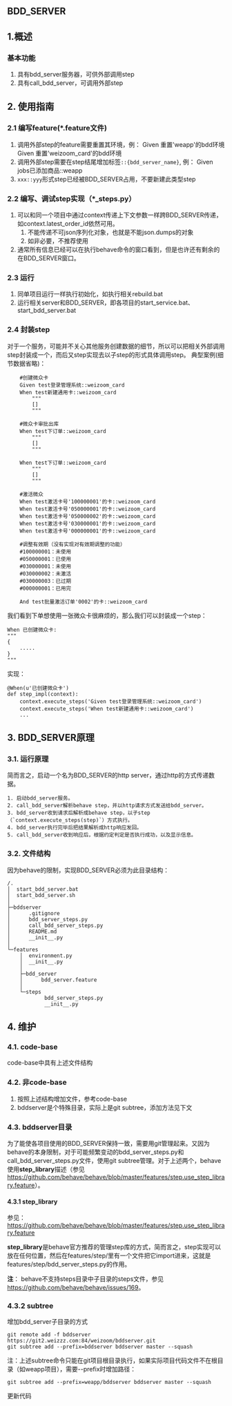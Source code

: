 BDD_SERVER
----------------------

## 1.概述

### 基本功能

1. 具有bdd_server服务器，可供外部调用step
2. 具有call_bdd_server，可调用外部step


## 2. 使用指南

### 2.1 编写feature(*.feature文件)

1. 调用外部step的feature需要重置其环境，例：
		Given 重置'weapp'的bdd环境
		Given 重置'weizoom_card'的bdd环境
2. 调用外部step需要在step结尾增加标签`::{bdd_server_name}`, 例：
		Given jobs已添加商品::weapp
3. `xxx::yyy`形式step已经被BDD_SERVER占用，不要新建此类型step

### 2.2 编写、调试step实现（*_steps.py）
1. 可以和同一个项目中通过context传递上下文参数一样跨BDD_SERVER传递，如context.latest_order_id依然可用。
	1. 不能传递不可json序列化对象，也就是不能json.dumps的对象
	2. 如非必要，不推荐使用
2. 通常所有信息已经可以在执行behave命令的窗口看到，但是也许还有剩余的在BDD_SERVER窗口。

### 2.3 运行
1. 同单项目运行一样执行初始化，如执行相关rebuild.bat
2. 运行相关server和BDD_SERVER，即各项目的start_service.bat、start_bdd_server.bat

### 2.4 封装step

对于一个服务，可能并不关心其他服务创建数据的细节，所以可以把相关外部调用step封装成一个，而后又step实现去以子step的形式具体调用step。
典型案例(细节数据省略)：
```
	#创建微众卡
	Given test登录管理系统::weizoom_card
	When test新建通用卡::weizoom_card
		"""
		[]
		"""

	#微众卡审批出库
	When test下订单::weizoom_card
		"""
		[]
		"""

	When test下订单::weizoom_card
		"""
		[]
		"""

	#激活微众
	When test激活卡号'100000001'的卡::weizoom_card
	When test激活卡号'050000001'的卡::weizoom_card
	When test激活卡号'050000002'的卡::weizoom_card
	When test激活卡号'030000001'的卡::weizoom_card
	When test激活卡号'000000001'的卡::weizoom_card

	#调整有效期（没有实现对有效期调整的功能）
	#100000001：未使用
	#050000001：已使用
	#030000001：未使用
	#030000002：未激活
	#030000003：已过期
	#000000001：已用完

	And test批量激活订单'0002'的卡::weizoom_card
```
我们看到下单想使用一张微众卡很麻烦的，那么我们可以封装成一个step：
```
When 已创建微众卡:
"""
{
	.....
}
"""
```

实现：

```
@When(u'已创建微众卡')
def step_impl(context):
	context.execute_steps('Given test登录管理系统::weizoom_card')
	context.execute_steps('When test新建通用卡::weizoom_card')
	...
```



## 3. BDD_SERVER原理

### 3.1. 运行原理

简而言之，启动一个名为BDD_SERVER的http server，通过http的方式传递数据。

	1. 启动bdd_server服务。
	2. call_bdd_server解析behave step，并以http请求方式发送给bdd_server。
	3. bdd_server收到请求后解析成behave step，以子step（`context.execute_steps(step)`）方式执行。
	4. bdd_server执行完毕后把结果解析成http响应发回。
	5. call_bdd_server收到响应后，根据约定判定是否执行成功，以及显示信息。

### 3.2. 文件结构

因为behave的限制，实现BDD_SERVER必须为此目录结构：

```
/.
│  start_bdd_server.bat
│  start_bdd_server.sh
│
├─bddserver
│      .gitignore
│      bdd_server_steps.py
│      call_bdd_server_steps.py
│      README.md
│      __init__.py
│
└─features
    │  environment.py
    │  __init__.py
    │
    ├─bdd_server
    │      bdd_server.feature
    │
    └─steps
            bdd_server_steps.py
            __init__.py

```


## 4. 维护

### 4.1. code-base

code-base中具有上述文件结构

### 4.2. 非code-base

1. 按照上述结构增加文件，参考code-base
2. bddserver是个特殊目录，实际上是git subtree，添加方法见下文

### 4.3. bddserver目录

为了能使各项目使用的BDD_SERVER保持一致，需要用git管理起来。又因为behave的本身限制，对于可能频繁变动的bdd_server_steps.py和call_bdd_server_steps.py文件，使用git subtree管理。对于上述两个，behave使用**step_library**描述（参见<https://github.com/behave/behave/blob/master/features/step.use_step_library.feature>）。

#### 4.3.1 step_library

参见：<https://github.com/behave/behave/blob/master/features/step.use_step_library.feature>

**step_library**是behave官方推荐的管理step库的方式，简而言之，step实现可以放在任何位置，然后在features/step/里有一个文件把它import进来，这就是features/step/bdd_server_steps.py的作用。

**注**： behave不支持steps目录中子目录的steps文件，参见<https://github.com/behave/behave/issues/169>。

### 4.3.2 subtree
增加bdd_server子目录的方式
```
git remote add -f bddserver https://git2.weizzz.com:84/weizoom/bddserver.git
git subtree add --prefix=bddserver bddserver master --squash
```
注：上述subtree命令只能在git项目根目录执行，如果实际项目代码文件不在根目录（如weapp项目），需要--prefix时增加路径：
```
git subtree add --prefix=weapp/bddserver bddserver master --squash
```

更新代码